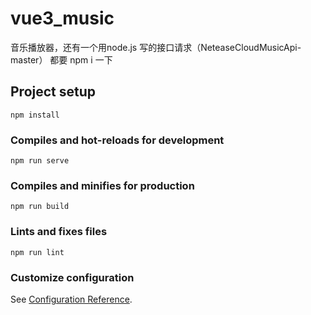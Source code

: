 # vue3_music

音乐播放器，还有一个用node.js 写的接口请求（NeteaseCloudMusicApi-master）
都要 npm i 一下





## Project setup
```
npm install
```

### Compiles and hot-reloads for development
```
npm run serve
```

### Compiles and minifies for production
```
npm run build
```

### Lints and fixes files
```
npm run lint
```

### Customize configuration
See [Configuration Reference](https://cli.vuejs.org/config/).
